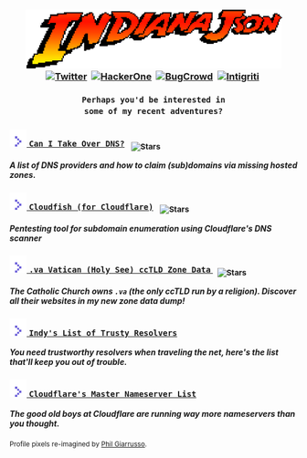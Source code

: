 <!--<p align=center><img src="json_x5.png" width=500>-->
<!--<h3 align=center><code>Well, here I am back in the rainforest.</code></h3></p>
<img src="rainforest.gif">-->
[<h3 align=center><img src='animated.gif' width="450px"/>](https://youtu.be/ClwIj3x24Q4?t=29)<br>
[![Twitter](https://img.shields.io/twitter/url/https/twitter.com/indianajson.svg?style=social&label=Follow%20%40indianajson)](https://twitter.com/indianajson)&nbsp;
[![HackerOne](https://img.shields.io/static/v1?label=HackerOne%20&message=@faberge&color=e13e8a&logo=hackerone)](https://hackerone.com/faberge)&nbsp;
[![BugCrowd](https://img.shields.io/static/v1?label=BugCrowd%20&message=@faberge&color=F26822&logo=bugcrowd)](https://bugcrowd.com/faberge)&nbsp;
[![Intigriti](https://img.shields.io/static/v1?label=Intigriti%20&message=@indianajson&color=161A36&logo=intigriti)](https://intigriti.com/indianajson)&nbsp;
<br><br><code>Perhaps you'd be interested in some of my recent adventures?</code></h3></p>

 [<h3> <img src="arrow.svg" width="30px" height="30px" /> `Can I Take Over DNS?`](https://github.com/indianajson/can-i-take-over-dns#readme) &nbsp; <sub>![Stars](https://img.shields.io/github/stars/indianajson/can-i-take-over-dns?label=Stars&style=social)</sub> </h3>   ***A list of DNS providers and how to claim (sub)domains via missing hosted zones.*** 

 [<h3> <img src="arrow.svg" width="30px" height="30px" /> `Cloudfish (for Cloudflare)`](https://github.com/indianajson/cloudfish#readme)  &nbsp; <sub>![Stars](https://img.shields.io/github/stars/indianajson/cloudfish?label=Stars&style=social)</h3>   ***Pentesting tool  for subdomain enumeration using Cloudflare's DNS scanner***  

[<!--<img src='vatican.gif' width="450px"/>--><h3> <img src="arrow.svg" width="30px" height="30px" />  `.va Vatican (Holy See) ccTLD Zone Data`  ](https://github.com/indianajson/va-zone#readme) &nbsp; <sub>![Stars](https://img.shields.io/github/stars/indianajson/va-zone?label=Stars&style=social)</h3>***The Catholic Church owns `.va` (the only ccTLD run by a religion). Discover all their websites in my new zone data dump!***

[<!--<img src='https://raw.githubusercontent.com/indianajson/trusty-resolvers/master/cave.jpg' width="450px"/>--><h3> <img src="arrow.svg" width="30px" height="30px" />  `Indy's List of Trusty Resolvers` ](https://github.com/indianajson/trusty-resolvers#readme)</h3>***You need trustworthy resolvers when traveling the net, here's the list that'll keep you out of trouble.*** 
 
[<!--<img src='https://raw.githubusercontent.com/indianajson/trusty-resolvers/master/cave.jpg' width="450px"/>--><h3> <img src="arrow.svg" width="30px" height="30px" />  `Cloudflare's Master Nameserver List` ]( https://github.com/indianajson/cloudflare-nameservers/blob/main/README.md#readme)</h3>***The good old boys at Cloudflare are running way more nameservers than you thought.*** 
 

 
<sub>Profile pixels re-imagined by <a href="https://dribbble.com/shots/4426261-Indy-Re-Draw" target="_blank">Phil Giarrusso</a>.</sub>
